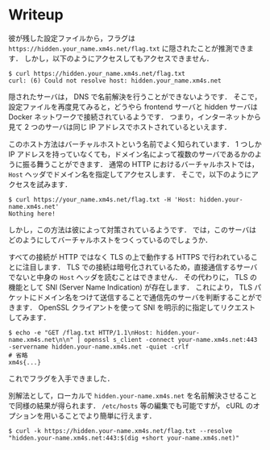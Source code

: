 # Writeup
彼が残した設定ファイルから，フラグは `https://hidden.your_name.xm4s.net/flag.txt` に隠されたことが推測できます．
しかし，以下のようにアクセスしてもアクセスできません．

```console
$ curl https://hidden.your_name.xm4s.net/flag.txt
curl: (6) Could not resolve host: hidden.your_name.xm4s.net
```

隠されたサーバは， DNS で名前解決を行うことができないようです．
そこで，設定ファイルを再度見てみると，どうやら frontend サーバと hidden サーバは Docker ネットワークで接続されているようです．
つまり，インターネットから見て 2 つのサーバは同じ IP アドレスでホストされているといえます．

このホスト方法はバーチャルホストという名前でよく知られています．
1 つしか IP アドレスを持っていなくても，ドメイン名によって複数のサーバであるかのように振る舞うことができます．
通常の HTTP におけるバーチャルホストでは， `Host` ヘッダでドメイン名を指定してアクセスします．
そこで，以下のようにアクセスを試みます．

```console
$ curl https://your_name.xm4s.net/flag.txt -H 'Host: hidden.your-name.xm4s.net'
Nothing here!
```

しかし，この方法は彼によって対策されているようです．
では，このサーバはどのようにしてバーチャルホストをつくっているのでしょうか．

すべての接続が HTTP ではなく TLS の上で動作する HTTPS で行われていることに注目します．
TLS での接続は暗号化されているため，直接通信するサーバでないと中身の `Host` ヘッダを読むことはできません．
その代わりに， TLS の機能として SNI (Server Name Indication) が存在します．
これにより， TLS パケットにドメイン名をつけて送信することで通信先のサーバを判断することができます．
OpenSSL クライアントを使って SNI を明示的に指定してリクエストしてみます．

```console
$ echo -e "GET /flag.txt HTTP/1.1\nHost: hidden.your-name.xm4s.net\n\n" | openssl s_client -connect your-name.xm4s.net:443 -servername hidden.your-name.xm4s.net -quiet -crlf
# 省略
xm4s{...}
```

これでフラグを入手できました．

別解法として，ローカルで `hidden.your-name.xm4s.net` を名前解決させることで同様の結果が得られます．
`/etc/hosts` 等の編集でも可能ですが， cURL のオプションを用いることでより簡単に行えます．

```console
$ curl -k https://hidden.your-name.xm4s.net/flag.txt --resolve "hidden.your-name.xm4s.net:443:$(dig +short your-name.xm4s.net)"
```
